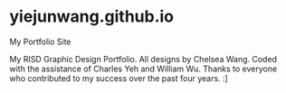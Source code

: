 yiejunwang.github.io
====================

My Portfolio Site

My RISD Graphic Design Portfolio. All designs by Chelsea Wang. Coded with the assistance of Charles Yeh and William Wu. Thanks to everyone who contributed to my success over the past four years. :]